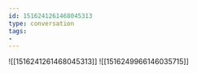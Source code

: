 ```yaml
---
id: 1516241261468045313
type: conversation
tags:
- 
---
```

![[1516241261468045313]]
![[1516249966146035715]]

